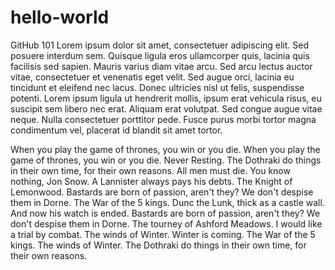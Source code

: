 # hello-world
GitHub 101
Lorem ipsum dolor sit amet, consectetuer adipiscing elit. Sed posuere interdum sem. Quisque ligula eros ullamcorper quis, lacinia quis facilisis sed sapien. Mauris varius diam vitae arcu. Sed arcu lectus auctor vitae, consectetuer et venenatis eget velit. Sed augue orci, lacinia eu tincidunt et eleifend nec lacus. Donec ultricies nisl ut felis, suspendisse potenti. Lorem ipsum ligula ut hendrerit mollis, ipsum erat vehicula risus, eu suscipit sem libero nec erat. Aliquam erat volutpat. Sed congue augue vitae neque. Nulla consectetuer porttitor pede. Fusce purus morbi tortor magna condimentum vel, placerat id blandit sit amet tortor.

When you play the game of thrones, you win or you die. When you play the game of thrones, you win or you die. Never Resting. The Dothraki do things in their own time, for their own reasons. All men must die. You know nothing, Jon Snow. A Lannister always pays his debts. The Knight of Lemonwood. Bastards are born of passion, aren't they? We don't despise them in Dorne. The War of the 5 kings. Dunc the Lunk, thick as a castle wall. And now his watch is ended. Bastards are born of passion, aren't they? We don't despise them in Dorne. The tourney of Ashford Meadows. I would like a trial by combat. The winds of Winter. Winter is coming. The War of the 5 kings. The winds of Winter. The Dothraki do things in their own time, for their own reasons.
